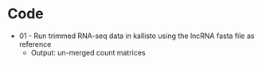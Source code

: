 # Code

* 01 - Run trimmed RNA-seq data in kallisto using the lncRNA fasta file as reference
  * Output: un-merged count matrices
